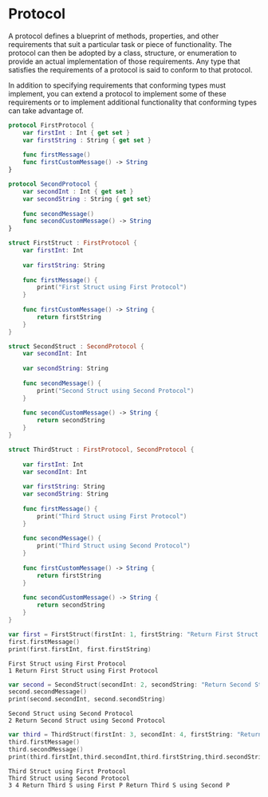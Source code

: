 # Protocol
A protocol defines a blueprint of methods, properties, and other requirements that suit a particular task or piece of functionality. The protocol can then be adopted by a class, structure, or enumeration to provide an actual implementation of those requirements. Any type that satisfies the requirements of a protocol is said to conform to that protocol.

In addition to specifying requirements that conforming types must implement, you can extend a protocol to implement some of these requirements or to implement additional functionality that conforming types can take advantage of.

```swift
protocol FirstProtocol {
    var firstInt : Int { get set }
    var firstString : String { get set }
    
    func firstMessage()
    func firstCustomMessage() -> String
}

protocol SecondProtocol {
    var secondInt : Int { get set }
    var secondString : String { get set}
    
    func secondMessage()
    func secondCustomMessage() -> String
}
```

```swift
struct FirstStruct : FirstProtocol {
    var firstInt: Int
    
    var firstString: String
    
    func firstMessage() {
        print("First Struct using First Protocol")
    }
    
    func firstCustomMessage() -> String {
        return firstString
    }
}

struct SecondStruct : SecondProtocol {
    var secondInt: Int
    
    var secondString: String
    
    func secondMessage() {
        print("Second Struct using Second Protocol")
    }
    
    func secondCustomMessage() -> String {
        return secondString
    }
}

struct ThirdStruct : FirstProtocol, SecondProtocol {
        
    var firstInt: Int
    var secondInt: Int
    
    var firstString: String
    var secondString: String
    
    func firstMessage() {
        print("Third Struct using First Protocol")
    }
    
    func secondMessage() {
        print("Third Struct using Second Protocol")
    }
    
    func firstCustomMessage() -> String {
        return firstString
    }
    
    func secondCustomMessage() -> String {
        return secondString
    }
}
```

```swift
var first = FirstStruct(firstInt: 1, firstString: "Return First Struct using First Protocol")
first.firstMessage()
print(first.firstInt, first.firstString)
```

```
First Struct using First Protocol
1 Return First Struct using First Protocol
```

```swift
var second = SecondStruct(secondInt: 2, secondString: "Return Second Struct using Second Protocol")
second.secondMessage()
print(second.secondInt, second.secondString)
```

```
Second Struct using Second Protocol
2 Return Second Struct using Second Protocol
```

```swift
var third = ThirdStruct(firstInt: 3, secondInt: 4, firstString: "Return Third S using First P", secondString: "Return Third S using Second P")
third.firstMessage()
third.secondMessage()
print(third.firstInt,third.secondInt,third.firstString,third.secondString)
```

```
Third Struct using First Protocol
Third Struct using Second Protocol
3 4 Return Third S using First P Return Third S using Second P
```

